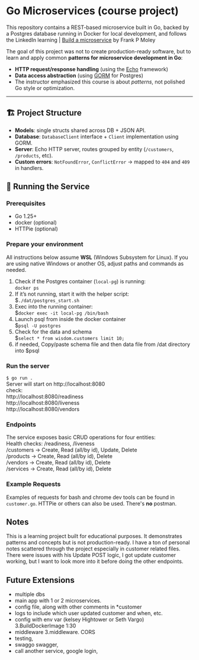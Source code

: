 # Go Microservices (course project)

This repository contains a REST-based microservice built in Go, backed by a Postgres database running in Docker for local development, and follows the LinkedIn learning | [Build a microservice](https://www.linkedin.com/learning/build-a-microservice-with-go) by Frank P Moley

The goal of this project was not to create production-ready software, but to learn and apply common **patterns for microservice development in Go**:
- **HTTP request/response handling** (using the [Echo](https://echo.labstack.com/) framework)
- **Data access abstraction** (using [GORM](https://gorm.io/) for Postgres)
- The instructor emphasized this course is about *patterns*, not polished Go style or optimization.

---

## 🏗 Project Structure
- **Models**: single structs shared across DB + JSON API.
- **Database**: `DatabaseClient` interface + `Client` implementation using GORM.
- **Server**: Echo HTTP server, routes grouped by entity (`/customers`, `/products`, etc).
- **Custom errors**: `NotFoundError`, `ConflictError` → mapped to `404` and `409` in handlers.  

## 🚀 Running the Service

### Prerequisites
- Go 1.25+
- docker (optional)
- HTTPie (optional)

### Prepare your environment
All instructions below assume **WSL** (Windows Subsystem for Linux). 
If you are using native Windows or another OS, adjust paths and commands as needed.  

1. Check if the Postgres container (`local-pg`) is running:   
`docker ps`
1. If it’s not running, start it with the helper script:  
$`./dat/postgres_start.sh`
1. Exec into the running container:    
$`docker exec -it local-pg /bin/bash`
1. Launch psql from inside the docker container   
$`psql -U postgres`
1. Check for the data and schema  
$`select * from wisdom.customers limit 10;`
1. if needed, Copy/paste schema file and then data file from /dat directory into $psql
  
### Run the server

`$ go run .`  
Server will start on http://localhost:8080  
check:  
http://localhost:8080/readiness  
http://localhost:8080/liveness  
http://localhost:8080/vendors  

### Endpoints
The service exposes basic CRUD operations for four entities:  
Health checks: /readiness, /liveness   
/customers → Create, Read (all/by id), Update, Delete  
/products → Create, Read (all/by id), Delete  
/vendors → Create, Read (all/by id), Delete  
/services → Create, Read (all/by id), Delete  

### Example Requests
Examples of requests for bash and chrome dev tools can be found in `customer.go`. HTTPie or others can also be used. There's **no** postman.

## Notes
This is a learning project built for educational purposes.
It demonstrates patterns and concepts but is not production-ready.
I have a ton of personal notes scattered through the project especially in customer related files.
There were issues with his Update POST logic, I got update customer working, but I want to look more into it before doing the other endpoints.  

## Future Extensions
- multiple dbs
- main app with 1 or 2 microservices.
- config file, along with other comments in *customer
- logs to include which user updated customer and when, etc.
- config with env var (kelsey Hightower or Seth Vargo) 3.BuildDockerImage 1:30
- middleware 3.middleware. CORS
- testing, 
- swaggo swagger,
- call another service, google login,

